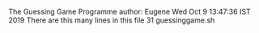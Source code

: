 The Guessing Game Programme
author: Eugene
Wed Oct 9 13:47:36 IST 2019
There are this many lines in this file
31 guessinggame.sh
